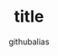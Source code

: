 ---
title: title
titleSuffix: Azure Example Scenarios
description: description
author: githubalias
ms.date: 03/01/2020
ms.topic: example-scenario
ms.service: architecture-center
ms.subservice: example-scenarios
ms.custom:
  - fcp
---